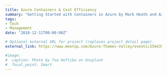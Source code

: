 ```yaml
---
title: Azure Containers & Cost Efficiency
summary: "Getting Started with Containers in Azure by Mark Heath and Azure Cost Efficiency: Where did my money go? by Richard Conway"
tags:
- Tech
- Management
date: "2018-12-11T00:00:00Z"

# Optional external URL for project (replaces project detail page).
external_link: https://www.meetup.com/Azure-Thames-Valley/events/256435361/

#image:
#  caption: Photo by Toa Heftiba on Unsplash
#  focal_point: Smart
---
```

